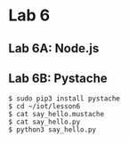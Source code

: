 # Lab 6
## Lab 6A: Node.js

## Lab 6B: Pystache

```
$ sudo pip3 install pystache
$ cd ~/iot/lesson6
$ cat say_hello.mustache
$ cat say_hello.py
$ python3 say_hello.py
```
